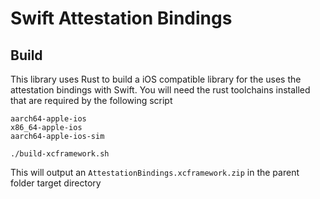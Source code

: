 # Swift Attestation Bindings

## Build

This library uses Rust to build a iOS compatible library for the uses the attestation bindings with Swift. You will need the rust toolchains installed that are required by the following script

```
aarch64-apple-ios
x86_64-apple-ios
aarch64-apple-ios-sim
```

```
./build-xcframework.sh
```

This will output an `AttestationBindings.xcframework.zip` in the parent folder target directory
